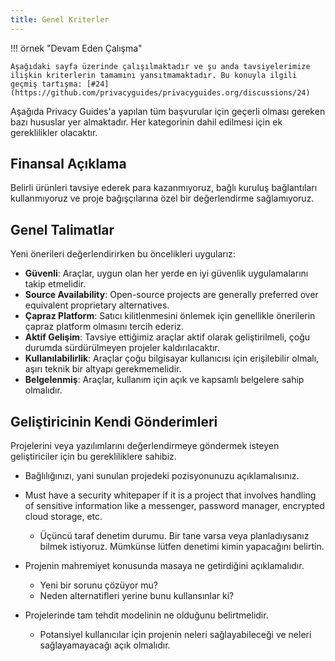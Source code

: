 ```yaml
---
title: Genel Kriterler
---
```


!!! örnek "Devam Eden Çalışma"

    Aşağıdaki sayfa üzerinde çalışılmaktadır ve şu anda tavsiyelerimize ilişkin kriterlerin tamamını yansıtmamaktadır. Bu konuyla ilgili geçmiş tartışma: [#24](https://github.com/privacyguides/privacyguides.org/discussions/24)

Aşağıda Privacy Guides'a yapılan tüm başvurular için geçerli olması gereken bazı hususlar yer almaktadır. Her kategorinin dahil edilmesi için ek gereklilikler olacaktır.

## Finansal Açıklama

Belirli ürünleri tavsiye ederek para kazanmıyoruz, bağlı kuruluş bağlantıları kullanmıyoruz ve proje bağışçılarına özel bir değerlendirme sağlamıyoruz.

## Genel Talimatlar

Yeni önerileri değerlendirirken bu öncelikleri uygularız:

- **Güvenli**: Araçlar, uygun olan her yerde en iyi güvenlik uygulamalarını takip etmelidir.
- **Source Availability**: Open-source projects are generally preferred over equivalent proprietary alternatives.
- **Çapraz Platform**: Satıcı kilitlenmesini önlemek için genellikle önerilerin çapraz platform olmasını tercih ederiz.
- **Aktif Gelişim**: Tavsiye ettiğimiz araçlar aktif olarak geliştirilmeli, çoğu durumda sürdürülmeyen projeler kaldırılacaktır.
- **Kullanılabilirlik**: Araçlar çoğu bilgisayar kullanıcısı için erişilebilir olmalı, aşırı teknik bir altyapı gerekmemelidir.
- **Belgelenmiş**: Araçlar, kullanım için açık ve kapsamlı belgelere sahip olmalıdır.

## Geliştiricinin Kendi Gönderimleri

Projelerini veya yazılımlarını değerlendirmeye göndermek isteyen geliştiriciler için bu gerekliliklere sahibiz.

- Bağlılığınızı, yani sunulan projedeki pozisyonunuzu açıklamalısınız.

- Must have a security whitepaper if it is a project that involves handling of sensitive information like a messenger, password manager, encrypted cloud storage, etc.
    - Üçüncü taraf denetim durumu. Bir tane varsa veya planladıysanız bilmek istiyoruz. Mümkünse lütfen denetimi kimin yapacağını belirtin.

- Projenin mahremiyet konusunda masaya ne getirdiğini açıklamalıdır.
    - Yeni bir sorunu çözüyor mu?
    - Neden alternatifleri yerine bunu kullansınlar ki?

- Projelerinde tam tehdit modelinin ne olduğunu belirtmelidir.
    - Potansiyel kullanıcılar için projenin neleri sağlayabileceği ve neleri sağlayamayacağı açık olmalıdır.
